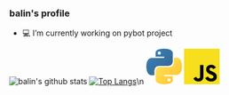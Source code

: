 ### balin's profile


- 💻 I’m currently working on pybot project

![balin's github stats](https://github-readme-stats.vercel.app/api?username=balindev&show_icons=true&theme=dark)
[![Top Langs](https://github-readme-stats.vercel.app/api/top-langs/?username=balindev&theme=dark)](https://github.com/anuraghazra/github-readme-stats)\n
![python](https://raw.githubusercontent.com/balindev/balindev/main/1200px-Python-logo-notext.svg.png)
![javascript](https://raw.githubusercontent.com/balindev/balindev/main/1200px-Unofficial_JavaScript_logo_2.svg.png)
